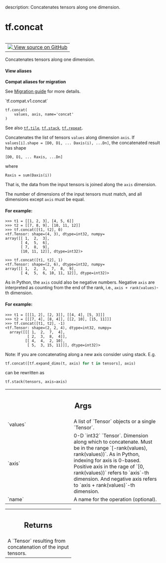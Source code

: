 description: Concatenates tensors along one dimension.

<div itemscope itemtype="http://developers.google.com/ReferenceObject">
<meta itemprop="name" content="tf.concat" />
<meta itemprop="path" content="Stable" />
</div>

# tf.concat

<!-- Insert buttons and diff -->

<table class="tfo-notebook-buttons tfo-api nocontent" align="left">
<td>
  <a target="_blank" href="https://github.com/tensorflow/tensorflow/blob/r2.3/tensorflow/python/ops/array_ops.py#L1562-L1654">
    <img src="https://www.tensorflow.org/images/GitHub-Mark-32px.png" />
    View source on GitHub
  </a>
</td>
</table>



Concatenates tensors along one dimension.

<section class="expandable">
  <h4 class="showalways">View aliases</h4>
  <p>
<b>Compat aliases for migration</b>
<p>See
<a href="https://www.tensorflow.org/guide/migrate">Migration guide</a> for
more details.</p>
<p>`tf.compat.v1.concat`</p>
</p>
</section>

<pre class="devsite-click-to-copy prettyprint lang-py tfo-signature-link">
<code>tf.concat(
    values, axis, name='concat'
)
</code></pre>



<!-- Placeholder for "Used in" -->

See also <a href="../tf/tile.md"><code>tf.tile</code></a>, <a href="../tf/stack.md"><code>tf.stack</code></a>, <a href="../tf/repeat.md"><code>tf.repeat</code></a>.

Concatenates the list of tensors `values` along dimension `axis`.  If
`values[i].shape = [D0, D1, ... Daxis(i), ...Dn]`, the concatenated
result has shape

    [D0, D1, ... Raxis, ...Dn]

where

    Raxis = sum(Daxis(i))

That is, the data from the input tensors is joined along the `axis`
dimension.

The number of dimensions of the input tensors must match, and all dimensions
except `axis` must be equal.

#### For example:



```
>>> t1 = [[1, 2, 3], [4, 5, 6]]
>>> t2 = [[7, 8, 9], [10, 11, 12]]
>>> tf.concat([t1, t2], 0)
<tf.Tensor: shape=(4, 3), dtype=int32, numpy=
array([[ 1,  2,  3],
       [ 4,  5,  6],
       [ 7,  8,  9],
       [10, 11, 12]], dtype=int32)>
```

```
>>> tf.concat([t1, t2], 1)
<tf.Tensor: shape=(2, 6), dtype=int32, numpy=
array([[ 1,  2,  3,  7,  8,  9],
       [ 4,  5,  6, 10, 11, 12]], dtype=int32)>
```

As in Python, the `axis` could also be negative numbers. Negative `axis`
are interpreted as counting from the end of the rank, i.e.,
 `axis + rank(values)`-th dimension.

#### For example:



```
>>> t1 = [[[1, 2], [2, 3]], [[4, 4], [5, 3]]]
>>> t2 = [[[7, 4], [8, 4]], [[2, 10], [15, 11]]]
>>> tf.concat([t1, t2], -1)
<tf.Tensor: shape=(2, 2, 4), dtype=int32, numpy=
  array([[[ 1,  2,  7,  4],
          [ 2,  3,  8,  4]],
         [[ 4,  4,  2, 10],
          [ 5,  3, 15, 11]]], dtype=int32)>
```

Note: If you are concatenating along a new axis consider using stack.
E.g.

```python
tf.concat([tf.expand_dims(t, axis) for t in tensors], axis)
```

can be rewritten as

```python
tf.stack(tensors, axis=axis)
```

<!-- Tabular view -->
 <table class="responsive fixed orange">
<colgroup><col width="214px"><col></colgroup>
<tr><th colspan="2"><h2 class="add-link">Args</h2></th></tr>

<tr>
<td>
`values`
</td>
<td>
A list of `Tensor` objects or a single `Tensor`.
</td>
</tr><tr>
<td>
`axis`
</td>
<td>
0-D `int32` `Tensor`.  Dimension along which to concatenate. Must be
in the range `[-rank(values), rank(values))`. As in Python, indexing for
axis is 0-based. Positive axis in the rage of `[0, rank(values))` refers
to `axis`-th dimension. And negative axis refers to `axis +
rank(values)`-th dimension.
</td>
</tr><tr>
<td>
`name`
</td>
<td>
A name for the operation (optional).
</td>
</tr>
</table>



<!-- Tabular view -->
 <table class="responsive fixed orange">
<colgroup><col width="214px"><col></colgroup>
<tr><th colspan="2"><h2 class="add-link">Returns</h2></th></tr>
<tr class="alt">
<td colspan="2">
A `Tensor` resulting from concatenation of the input tensors.
</td>
</tr>

</table>

